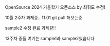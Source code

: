 OpenSource 
2024 가을학기 오픈소스 by 최휘도 수정!

10월 2주차 과제중..
11.01 git pull 해보는중


sample2 수정 완료 과제끝!!


13주차 중돌 여기는 sample1과 sample2였습니다
 
